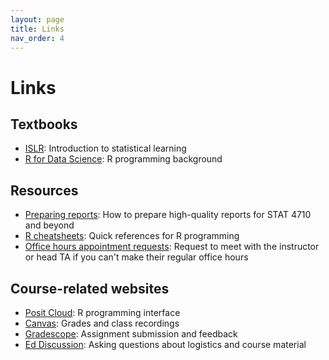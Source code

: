 ```yaml
---
layout: page
title: Links
nav_order: 4
---
```

# Links

## Textbooks

- [ISLR](https://hastie.su.domains/ISLR2/ISLRv2_website.pdf): Introduction to statistical learning
- [R for Data Science](https://r4ds.hadley.nz/): R programming background

## Resources

- [Preparing reports](https://katsevich-teaching.github.io/stat-4710-fall-2023/assets/preparing-reports.pdf): How to prepare high-quality reports for STAT 4710 and beyond
- [R cheatsheets](https://posit.cloud/learn/cheat-sheets): Quick references for R programming
- [Office hours appointment requests](https://docs.google.com/forms/d/e/1FAIpQLSdA2MIrG3a1yIIPzWH3rYX4Eyw9gtd7nrUkSzGEQh5Iftwtcg/viewform?usp=sf_link): Request to meet with the instructor or head TA if you can't make their regular office hours 

## Course-related websites

- [Posit Cloud](https://posit.cloud/spaces/402684): R programming interface
- [Canvas](https://canvas.upenn.edu/courses/1741618): Grades and class recordings
- [Gradescope](https://www.gradescope.com/courses/581913): Assignment submission and feedback
- [Ed Discussion](https://edstem.org/us/courses/44045/discussion/): Asking questions about logistics and course material
